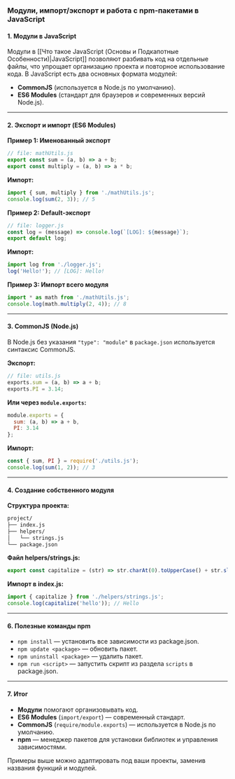 
### Модули, импорт/экспорт и работа с npm-пакетами в JavaScript

#### 1. **Модули в JavaScript**

Модули в [[Что такое JavaScript (Основы и Подкапотные Особенности)|JavaScript]] позволяют разбивать код на отдельные файлы, что упрощает организацию проекта и повторное использование кода. В JavaScript есть два основных формата модулей:

- **CommonJS** (используется в Node.js по умолчанию).
- **ES6 Modules** (стандарт для браузеров и современных версий Node.js).

---
#### 2. **Экспорт и импорт (ES6 Modules)**

**Пример 1: Именованный экспорт**

```JavaScript
// file: mathUtils.js
export const sum = (a, b) => a + b;
export const multiply = (a, b) => a * b;
```

**Импорт:**

```JavaScript
import { sum, multiply } from './mathUtils.js';
console.log(sum(2, 3)); // 5
```

**Пример 2: Default-экспорт**

```JavaScript
// file: logger.js
const log = (message) => console.log(`[LOG]: ${message}`);
export default log;
```

**Импорт:**

```JavaScript
import log from './logger.js';
log('Hello!'); // [LOG]: Hello!
```

**Пример 3: Импорт всего модуля**

```JavaScript
import * as math from './mathUtils.js';
console.log(math.multiply(2, 4)); // 8
```

---

#### 3. **CommonJS (Node.js)**

В Node.js без указания `"type": "module"` в `package.json` используется синтаксис CommonJS.

**Экспорт:**

```JavaScript
// file: utils.js
exports.sum = (a, b) => a + b;
exports.PI = 3.14;
```

**Или через `module.exports`:**

```JavaScript
module.exports = {
  sum: (a, b) => a + b,
  PI: 3.14
};
```

**Импорт:**

```JavaScript
const { sum, PI } = require('./utils.js');
console.log(sum(1, 2)); // 3
```

---
#### 4. **Создание собственного модуля**

**Структура проекта:**

```bash
project/
├── index.js
├── helpers/
│   └── strings.js
└── package.json
```

**Файл helpers/strings.js:**

```JavaScript
export const capitalize = (str) => str.charAt(0).toUpperCase() + str.slice(1);
```

**Импорт в index.js:**

```JavaScript
import { capitalize } from './helpers/strings.js';
console.log(capitalize('hello')); // Hello
```

---

#### 6. **Полезные команды npm**

- `npm install` — установить все зависимости из package.json.
- `npm update <package>` — обновить пакет.
- `npm uninstall <package>` — удалить пакет.
- `npm run <script>` — запустить скрипт из раздела `scripts` в package.json.

---

#### 7. **Итог**

- **Модули** помогают организовывать код.
- **ES6 Modules** (`import/export`) — современный стандарт.
- **CommonJS** (`require/module.exports`) — используется в Node.js по умолчанию.
- **npm** — менеджер пакетов для установки библиотек и управления зависимостями.

Примеры выше можно адаптировать под ваши проекты, заменив названия функций и модулей.